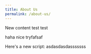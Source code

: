 ```yaml
---
title: About Us
permalink: /about-us/
---
```







New content test test

haha nice tryfafsaf

Here's a new script:
asdasdasdasssssss